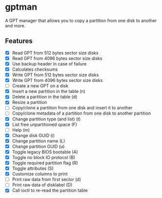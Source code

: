 gptman
======

A GPT manager that allows you to copy a partition from one disk to another and
more.

Features
--------

 *  [x] Read GPT from 512 bytes sector size disks
 *  [x] Read GPT from 4096 bytes sector size disks
 *  [x] Use backup header in case of failure
 *  [x] Calculates checksums
 *  [x] Write GPT from 512 bytes sector size disks
 *  [x] Write GPT from 4096 bytes sector size disks
 *  [ ] Create a new GPT on a disk
 *  [x] Insert a new partition in the table (n)
 *  [x] Delete a partition in the table (d)
 *  [x] Resize a partition
 *  [ ] Copy/clone a partition from one disk and insert it to another
 *  [ ] Copy/clone metadata of a partition from one disk to another partition
 *  [x] Change partition type (and list) (t)
 *  [x] List free unpartitioned space (F)
 *  [ ] Help (m)
 *  [x] Change disk GUID (i)
 *  [x] Change partition name (L)
 *  [x] Change partition GUID (u)
 *  [x] Toggle legacy BIOS bootable (A)
 *  [x] Toggle no block IO protocol (B)
 *  [x] Toggle required partition flag (R)
 *  [x] Toggle attributes (S)
 *  [x] Customize columns to print
 *  [ ] Print raw data from first sector (d)
 *  [ ] Print raw data of disklabel (D)
 *  [x] Call ioctl to re-read the partition table
